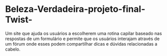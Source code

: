 # Beleza-Verdadeira-projeto-final-Twist-
Um site que ajuda os usuários a escolherem uma rotina capilar baseado nas respostas de um formulário e permite que os usuários interajam através de um fórum onde esses podem compartilhar dicas e dúvidas relacionadas a cabelo.
